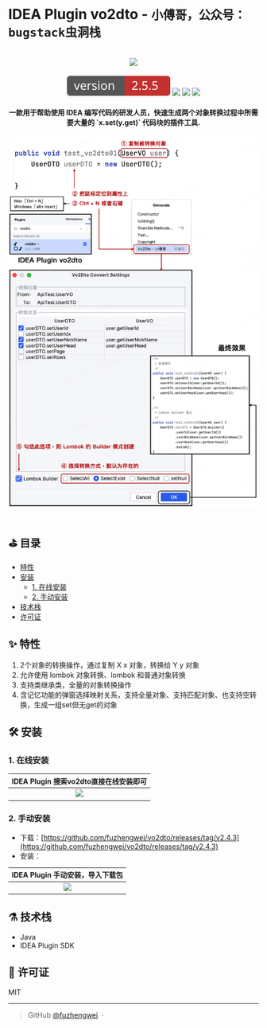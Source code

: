 # IDEA Plugin vo2dto - `小傅哥，公众号：bugstack虫洞栈`

<br/>
<div align="center">
    <a href="https://plugins.jetbrains.com/plugin/18262-vo2dto" style="text-decoration:none"><img src="https://github.com/fuzhengwei/vo2dto/blob/master/docs/_media/logo-02.png" width="128px"></a>
</div>
<br/>
<div align="center">
	<a href="https://plugins.jetbrains.com/plugin/18262-vo2dto"><img src="https://github.com/fuzhengwei/vo2dto/blob/master/docs/_media/npm-version.svg"></a>
	<a href="#"><img src="https://github.com/fuzhengwei/vo2dto/blob/master/docs/_media/npm-author.svg"></a>
	<a href="https://www.bilibili.com/video/BV13Y411h7fv"><img src="https://github.com/fuzhengwei/vo2dto/blob/master/docs/_media/npm-bilibili.svg"></a>
	<a href="#"><img src="https://github.com/fuzhengwei/vo2dto/blob/master/docs/_media/npm-idea.svg"></a>
</div>

<h4 align="center">一款用于帮助使用 IDEA 编写代码的研发人员，快速生成两个对象转换过程中所需要大量的 `x.set(y.get)` 代码块的插件工具.</h4>

<div align="center">
    <a href="https://plugins.jetbrains.com/plugin/18262-vo2dto" style="text-decoration:none"><img src="https://github.com/fuzhengwei/vo2dto/blob/master/docs/_media/use-demo.png?raw=true" width="700px"></a>
</div>
<br/>


## ⛳ 目录

-  [特性](https://github.com/fuzhengwei/vo2dto#sparkles-%E7%89%B9%E6%80%A7)
-  [安装](https://github.com/fuzhengwei/vo2dto#hammer_and_wrench-%E5%AE%89%E8%A3%85)
   -  [1. 在线安装](https://github.com/fuzhengwei/vo2dto#1-%E5%9C%A8%E7%BA%BF%E5%AE%89%E8%A3%85)
   -  [2. 手动安装](https://github.com/fuzhengwei/vo2dto#2-%E6%89%8B%E5%8A%A8%E5%AE%89%E8%A3%85)
-  [技术栈](https://github.com/fuzhengwei/vo2dto#alembic-%E6%8A%80%E6%9C%AF%E6%A0%88)
-  [许可证](https://github.com/fuzhengwei/vo2dto#scroll-%E8%AE%B8%E5%8F%AF%E8%AF%81)  

## :sparkles: 特性

1. 2个对象的转换操作，通过复制 X x 对象，转换给 Y y 对象
2. 允许使用 lombok 对象转换、lombok 和普通对象转换
3. 支持类继承类，全量的对象转换操作
4. 含记忆功能的弹窗选择映射关系，支持全量对象、支持匹配对象、也支持空转换，生成一组set但无get的对象

## :hammer_and_wrench: 安装

### 1. 在线安装

| IDEA Plugin 搜索vo2dto直接在线安装即可|
|:---:|
| ![](https://github.com/fuzhengwei/vo2dto/blob/master/docs/_media/install.png) |

### 2. 手动安装

- 下载：[https://github.com/fuzhengwei/vo2dto/releases/tag/v2.4.3](https://github.com/fuzhengwei/vo2dto/releases/tag/v2.4.3)
- 安装：

| IDEA Plugin 手动安装，导入下载包|
|:---:|
| ![](https://github.com/fuzhengwei/vo2dto/blob/master/docs/_media/install02.png) |

## :alembic: 技术栈

- Java
- IDEA Plugin SDK

## :scroll: 许可证

MIT 

---

> GitHub [@fuzhengwei](https://github.com/fuzhengwei) &nbsp;&middot;&nbsp;

